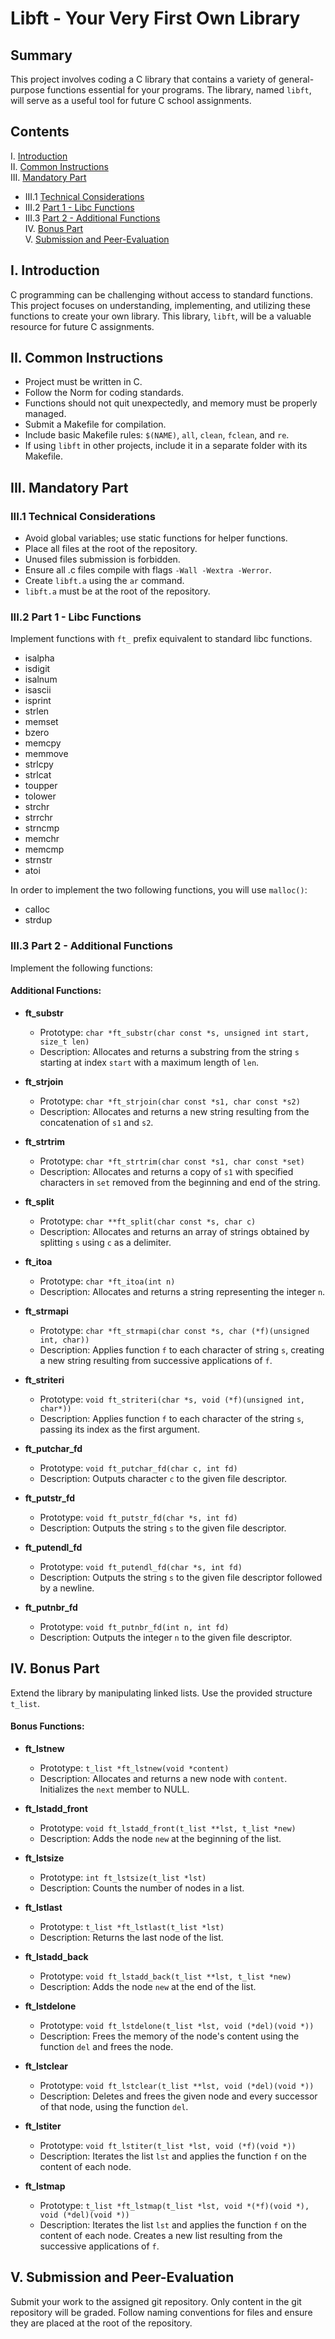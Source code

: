# Libft - Your Very First Own Library

## Summary
This project involves coding a C library that contains a variety of general-purpose functions essential for your programs. The library, named `libft`, will serve as a useful tool for future C school assignments.

## Contents
I. [Introduction](#introduction)  
II. [Common Instructions](#common-instructions)  
III. [Mandatory Part](#mandatory-part)  
   - III.1 [Technical Considerations](#technical-considerations)  
   - III.2 [Part 1 - Libc Functions](#part-1---libc-functions)  
   - III.3 [Part 2 - Additional Functions](#part-2---additional-functions)  
IV. [Bonus Part](#bonus-part)  
V. [Submission and Peer-Evaluation](#submission-and-peer-evaluation)

## I. Introduction
C programming can be challenging without access to standard functions. This project focuses on understanding, implementing, and utilizing these functions to create your own library. This library, `libft`, will be a valuable resource for future C assignments.

## II. Common Instructions
- Project must be written in C.
- Follow the Norm for coding standards.
- Functions should not quit unexpectedly, and memory must be properly managed.
- Submit a Makefile for compilation.
- Include basic Makefile rules: `$(NAME)`, `all`, `clean`, `fclean`, and `re`.
- If using `libft` in other projects, include it in a separate folder with its Makefile.

## III. Mandatory Part
### III.1 Technical Considerations
- Avoid global variables; use static functions for helper functions.
- Place all files at the root of the repository.
- Unused files submission is forbidden.
- Ensure all .c files compile with flags `-Wall -Wextra -Werror`.
- Create `libft.a` using the `ar` command.
- `libft.a` must be at the root of the repository.

### III.2 Part 1 - Libc Functions
Implement functions with `ft_` prefix equivalent to standard libc functions.

- isalpha
- isdigit
- isalnum
- isascii
- isprint
- strlen
- memset
- bzero
- memcpy
- memmove
- strlcpy
- strlcat
- toupper
- tolower
- strchr
- strrchr
- strncmp
- memchr
- memcmp
- strnstr
- atoi

In order to implement the two following functions, you will use `malloc()`:

- calloc
- strdup 

### III.3 Part 2 - Additional Functions
Implement the following functions:

#### Additional Functions:
- **ft_substr**
  - Prototype: `char *ft_substr(char const *s, unsigned int start, size_t len)`
  - Description: Allocates and returns a substring from the string `s` starting at index `start` with a maximum length of `len`.

- **ft_strjoin**
  - Prototype: `char *ft_strjoin(char const *s1, char const *s2)`
  - Description: Allocates and returns a new string resulting from the concatenation of `s1` and `s2`.

- **ft_strtrim**
  - Prototype: `char *ft_strtrim(char const *s1, char const *set)`
  - Description: Allocates and returns a copy of `s1` with specified characters in `set` removed from the beginning and end of the string.

- **ft_split**
  - Prototype: `char **ft_split(char const *s, char c)`
  - Description: Allocates and returns an array of strings obtained by splitting `s` using `c` as a delimiter.

- **ft_itoa**
  - Prototype: `char *ft_itoa(int n)`
  - Description: Allocates and returns a string representing the integer `n`.

- **ft_strmapi**
  - Prototype: `char *ft_strmapi(char const *s, char (*f)(unsigned int, char))`
  - Description: Applies function `f` to each character of string `s`, creating a new string resulting from successive applications of `f`.

- **ft_striteri**
  - Prototype: `void ft_striteri(char *s, void (*f)(unsigned int, char*))`
  - Description: Applies function `f` to each character of the string `s`, passing its index as the first argument.

- **ft_putchar_fd**
  - Prototype: `void ft_putchar_fd(char c, int fd)`
  - Description: Outputs character `c` to the given file descriptor.

- **ft_putstr_fd**
  - Prototype: `void ft_putstr_fd(char *s, int fd)`
  - Description: Outputs the string `s` to the given file descriptor.

- **ft_putendl_fd**
  - Prototype: `void ft_putendl_fd(char *s, int fd)`
  - Description: Outputs the string `s` to the given file descriptor followed by a newline.

- **ft_putnbr_fd**
  - Prototype: `void ft_putnbr_fd(int n, int fd)`
  - Description: Outputs the integer `n` to the given file descriptor.

## IV. Bonus Part
Extend the library by manipulating linked lists. Use the provided structure `t_list`.

#### Bonus Functions:
- **ft_lstnew**
  - Prototype: `t_list *ft_lstnew(void *content)`
  - Description: Allocates and returns a new node with `content`. Initializes the `next` member to NULL.

- **ft_lstadd_front**
  - Prototype: `void ft_lstadd_front(t_list **lst, t_list *new)`
  - Description: Adds the node `new` at the beginning of the list.

- **ft_lstsize**
  - Prototype: `int ft_lstsize(t_list *lst)`
  - Description: Counts the number of nodes in a list.

- **ft_lstlast**
  - Prototype: `t_list *ft_lstlast(t_list *lst)`
  - Description: Returns the last node of the list.

- **ft_lstadd_back**
  - Prototype: `void ft_lstadd_back(t_list **lst, t_list *new)`
  - Description: Adds the node `new` at the end of the list.

- **ft_lstdelone**
  - Prototype: `void ft_lstdelone(t_list *lst, void (*del)(void *))`
  - Description: Frees the memory of the node's content using the function `del` and frees the node.

- **ft_lstclear**
  - Prototype: `void ft_lstclear(t_list **lst, void (*del)(void *))`
  - Description: Deletes and frees the given node and every successor of that node, using the function `del`.

- **ft_lstiter**
  - Prototype: `void ft_lstiter(t_list *lst, void (*f)(void *))`
  - Description: Iterates the list `lst` and applies the function `f` on the content of each node.

- **ft_lstmap**
  - Prototype: `t_list *ft_lstmap(t_list *lst, void *(*f)(void *), void (*del)(void *))`
  - Description: Iterates the list `lst` and applies the function `f` on the content of each node. Creates a new list resulting from the successive applications of `f`.


## V. Submission and Peer-Evaluation
Submit your work to the assigned git repository. Only content in the git repository will be graded. Follow naming conventions for files and ensure they are placed at the root of the repository.

